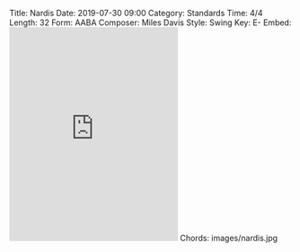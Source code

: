 Title: Nardis
Date: 2019-07-30 09:00
Category: Standards
Time: 4/4
Length: 32
Form: AABA
Composer: Miles Davis
Style: Swing
Key: E-
Embed: <iframe src="https://open.spotify.com/embed/playlist/2NhqDr8168WIdhT7rXRBV1" width="300" height="380" frameborder="0" allowtransparency="true" allow="encrypted-media"></iframe>
Chords: images/nardis.jpg
